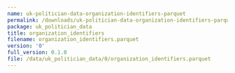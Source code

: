 ```yaml
---
name: uk-politician-data-organization-identifiers-parquet
permalink: /downloads/uk-politician-data-organization-identifiers-parquet/0
package: uk_politician_data
title: organization_identifiers
filename: organization_identifiers.parquet
version: '0'
full_version: 0.1.0
file: /data/uk_politician_data/0/organization_identifiers.parquet
---
```

